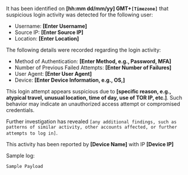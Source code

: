 It has been identified on **[hh:mm dd/mm/yy] GMT+`[Timezone]`** that suspicious login activity was detected for the following user:

* Username: **[Enter Username]**
* Source IP: **[Enter Source IP]**
* Location: **[Enter Location]**

The following details were recorded regarding the login activity:

* Method of Authentication: **[Enter Method, e.g., Password, MFA]**
* Number of Previous Failed Attempts: **[Enter Number of Failures]**
* User Agent: **[Enter User Agent]**
* Device: **[Enter Device Information, e.g., OS,]**

This login attempt appears suspicious due to **[specific reason, e.g., atypical travel, unusual location, time of day, use of TOR IP, etc.]**. Such behavior may indicate an unauthorized access attempt or compromised credentials.

Further investigation has revealed `[any additional findings, such as patterns of similar activity, other accounts affected, or further attempts to log in]`.

This activity has been reported by **[Device Name]** with IP **[Device IP]**

Sample log:
```
Sample Payload
```